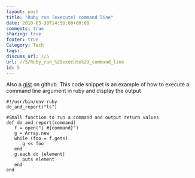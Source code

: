 ```yaml
---
layout: post
title: "Ruby run (execute) command line"
date: 2010-03-30T14:50:00+00:00 
comments: true
sharing: true
footer: true
Category: Tech
tags:
discuss_url: //5
url: //5/Ruby_run_%28execute%29_command_line
id: 5
---
```

Also a [gist][gist] on github. This code snippet is an example of how to execute a command line argument in ruby and display the output

    #!/usr/bin/env ruby
    do_and_report("ls")

    #Small function to run a command and output return values
    def do_and_report(command)
       f = open("| #{command}")
       g = Array.new
       while (foo = f.gets)
          g << foo
       end
       g.each do |element|
          puts element
       end
    end



[gist]: http://gist.github.com/341670
